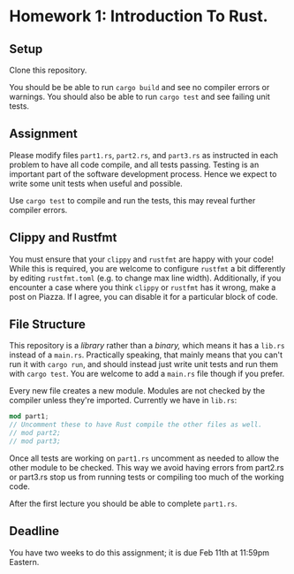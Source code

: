 # Homework 1: Introduction To Rust.

## Setup

Clone this repository.

You should be be able to run `cargo build` and see no compiler errors or warnings. You should also be able to run `cargo test` and see failing unit tests.

## Assignment

Please modify files `part1.rs`, `part2.rs`, and `part3.rs` as instructed in each problem to have all code compile, and all tests passing. Testing is an important part of the software development process. Hence we expect to write some unit tests when useful and possible.

Use `cargo test` to compile and run the tests, this may reveal further compiler errors.

## Clippy and Rustfmt

You must ensure that your `clippy` and `rustfmt` are happy with your code! While this is required, you are welcome to configure `rustfmt` a bit differently by editing `rustfmt.toml` (e.g. to change max line width). Additionally, if you encounter a case where you think `clippy` or `rustfmt` has it wrong, make a post on Piazza. If I agree, you can disable it for a particular block of code.

## File Structure

This repository is a *library* rather than a *binary,* which means it has a `lib.rs` instead of a `main.rs`. Practically speaking, that mainly means that you can't run it with `cargo run`, and should instead just write unit tests and run them with `cargo test`. You are welcome to add a `main.rs` file though if you prefer.

Every new file creates a new module. Modules are not checked by the compiler unless they're imported. Currently we have in `lib.rs`:

```rust
mod part1;
// Uncomment these to have Rust compile the other files as well.
// mod part2;
// mod part3;
```

Once all tests are working on `part1.rs` uncomment as needed to allow the other module to be checked. This way we avoid having errors from part2.rs or part3.rs stop us from running tests or compiling too much of the working code.

After the first lecture you should be able to complete `part1.rs`.

## Deadline

You have two weeks to do this assignment; it is due Feb 11th at 11:59pm Eastern.
